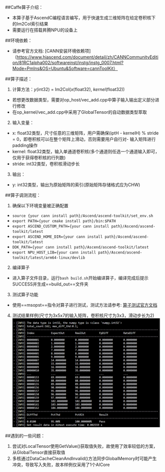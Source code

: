 ##Caffe算子介绍：
 - 本算子基于AscendC编程语言编写，用于快速生成三维矩阵在给定卷积核下的Im2Col索引结果
 - 需要运行在搭载昇腾NPU的设备上

##环境依赖：
 - 请参考官方文档: [CANN安装环境依赖项]（https://www.hiascend.com/document/detail/zh/CANNCommunityEdition/81RC1alpha002/softwareinst/instg/instg_0007.html?Mode=PmIns&OS=Ubuntu&Software=cannToolKit）

##算子描述：
1. 计算方法：*y*(int32) = Im2Col(*x*(float32), *kernel*(float32))
  - 若想更改数据类型，需要对op_host/vec_add.cpp中算子输入输出定义部分进行修改
  - 在op_kernel/vec_add.cpp中采用了GlobalTensor的自动数据类型萃取
2. 输入变量：
 - x: float32类型，尺寸任意的三维矩阵，用户需确保(iptH - kernelH) % stride = 0，即卷积核可以在整个矩阵上滑动，否则需要用户自行对- 输入矩阵进行padding操作
 - kernel: float32类型，输入单通道卷积核(多个通道则任选一个通道输入即可，仅用于获得卷积核的行列数)
 - stride: int32类型，卷积核滑动步长
3. 输出：
 - y: int32类型，输出为原始矩阵的索引(原始矩阵存储格式应为CHW)

##算子调测流程：
1. 确保以下环境变量被正确配置
 - `source {your cann install path}/Ascend/ascend-toolkit/set_env.sh`
 - `export PATH={your cmake install path}/bin:$PATH`
 - `export ASCEND_CUSTOM_PATH={your cann install path}/Ascend/ascend-toolkit/latest`
 - `export ASCEND_HOME_DIR={your cann install path}/Ascend/ascend-toolkit/latest`
 - `DDK_PATH={your cann install path}/Ascend/ascend-toolkit/latest`
 - `export NPU_HOST_LIB={your cann install path}/Ascend/ascend-toolkit/latest/arm64-linux/devlib`
2. 编译算子
 - 进入算子文件目录，运行`bash build.sh`开始编译算子，编译完成后提示SUCCESS并生成==build_out==文件夹
3. 测试算子功能
 - 使用==msopst==指令对算子进行测试，测试方法请参考: [算子测试官方文档](https://www.hiascend.com/document/detail/zh/CANNCommunityEdition/81RC1alpha002/devaids/opdev/optool/atlasopdev_16_0029.html)
4. 测试结果样例(尺寸为3x5x7的输入矩阵，卷积核尺寸为3x3，滑动步长为2)
![Im2Col结果样例](./im2col_result.png)

##遇到的一些问题：
1. 尝试对LocalTensor使用GetValue()获取值失败，故使用了效率较低的方案，从GlobalTensor直接获取值
2. 多核通过DataCacheCleanAndInvalid()方法同步GlobalMemory时可能产生冲突，导致写入失败，故本样例仅采用了1个AICore